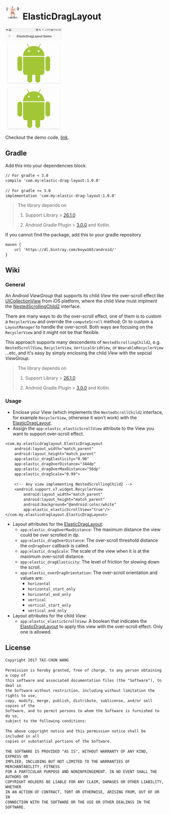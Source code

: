 ![logo](docs/logo_small.jpg) ElasticDragLayout
===

![demo](docs/demo.gif)

Checkout the demo code, [link](demo-elastic-drag-layout/src/main/java/com/my/demo/elasticdraglayout/SampleOfElasticDragLayoutActivity.kt).

Gradle
---

Add this into your dependencies block.

```
// For gradle < 3.0
compile 'com.my:elastic-drag-layout:1.0.0'

// For gradle >= 3.0
implementation 'com.my:elastic-drag-layout:1.0.0'
```

> The library depends on 
> 
> 1. Support Library > [26.1.0](https://developer.android.com/topic/libraries/support-library/revisions.html#26-1-0)
> 
> 2. Android Gradle Plugin > [3.0.0](https://developer.android.com/studio/releases/gradle-plugin.html#3-0-0) and Kotlin.


If you cannot find the package, add this to your gradle repository

```
maven {
    url 'https://dl.bintray.com/boyw165/android/'
}
```

Wiki
---

### General

An Android *ViewGroup* that supports its child *View* the over-scroll effect like [UICollectionView](https://developer.apple.com/documentation/uikit/uicollectionview) from iOS platform, where the child *View* must implment the [NestedScrollingChild2](https://developer.android.com/reference/android/support/v4/view/NestedScrollingChild2.html) interface.

There are many ways to do the over-scroll effect, one of them is to custom a `RecyclerView` and override the `computeScroll` method; Or to custom a `LayoutManager` to handle the over-scroll. Both ways are focusing on the `RecyclerView` and it might not be that flexible.

This approach supports many descendents of `NestedScrollingChild2`, e.g. `NestedScrollView`, `RecyclerView`, `VerticalGridView`, or `WearableRecyclerView` ...etc, and it's easy by simply enclosing the child *View* with the sepcial *ViewGroup*.

> The library depends on 
> 
> 1. Support Library > [26.1.0](https://developer.android.com/topic/libraries/support-library/revisions.html#26-1-0)
> 
> 2. Android Gradle Plugin > [3.0.0](https://developer.android.com/studio/releases/gradle-plugin.html#3-0-0) and Kotlin.

### Usage

- Enclose your View (which implements the `NestedScrollChild2` interface, for example `RecyclerView`, otherwise it won't work) with the [ElasticDragLayout](elastic-drag-layout/src/main/java/com/my/elasticdraglayout/ElasticDragLayout.java).
- Assign the `app:elastic_elasticScrollView` attribute to the View you want to support over-scroll effect.

```
<com.my.elasticdraglayout.ElasticDragLayout
    android:layout_width="match_parent"
    android:layout_height="match_parent"
    app:elastic_dragElasticity="0.98"
    app:elastic_dragOverDistance="344dp"
    app:elastic_dragOverMaxDistance="56dp"
    app:elastic_dragScale="0.99">
    
    <!-- Any view implementing NestedScrollingChild2 -->
    <android.support.v7.widget.RecyclerView
        android:layout_width="match_parent"
        android:layout_height="match_parent"
        android:background="@android:color/white"
        app:elastic_elasticScrollView="true"/>
</com.my.elasticdraglayout.ElasticDragLayout>
```
- Layout attributes for the [ElasticDragLayout](elastic-drag-layout/src/main/java/com/my/elasticdraglayout/ElasticDragLayout.java):
	- `app:elastic_dragOverMaxDistance`: The maximum distance the view could be over scrolled in dp.
	- `app:elastic_dragOverDistance`: The over-scroll threshold distance the `onDragOver` callback is called.
	- `app:elastic_dragScale`: The scale of the view when it is at the maximum over-scroll distance. 
	- `app:elastic_dragElasticity`: The level of friction for slowing down the scroll.
	- `app:elastic_overDragOrientation`: The over-scroll orientation and values are:
		- `horizontal`
		- `horizontal_start_only`
		- `horizontal_end_only`
		- `vertical`
		- `vertical_start_only`
		- `vertical_end_only`
- Layout attributes for the child *View*:
	- `app:elastic_elasticScrollView`: A boolean that indicates the [ElasticDragLayout](elastic-drag-layout/src/main/java/com/my/elasticdraglayout/ElasticDragLayout.java) to apply this view with the over-scroll effect. Only one is allowed.


License
---

```
Copyright 2017 TAI-CHUN WANG

Permission is hereby granted, free of charge, to any person obtaining a copy of 
this software and associated documentation files (the "Software"), to deal in 
the Software without restriction, including without limitation the rights to use, 
copy, modify, merge, publish, distribute, sublicense, and/or sell copies of the 
Software, and to permit persons to whom the Software is furnished to do so, 
subject to the following conditions:

The above copyright notice and this permission notice shall be included in all 
copies or substantial portions of the Software.

THE SOFTWARE IS PROVIDED "AS IS", WITHOUT WARRANTY OF ANY KIND, EXPRESS OR 
IMPLIED, INCLUDING BUT NOT LIMITED TO THE WARRANTIES OF MERCHANTABILITY, FITNESS 
FOR A PARTICULAR PURPOSE AND NONINFRINGEMENT. IN NO EVENT SHALL THE AUTHORS OR 
COPYRIGHT HOLDERS BE LIABLE FOR ANY CLAIM, DAMAGES OR OTHER LIABILITY, WHETHER 
IN AN ACTION OF CONTRACT, TORT OR OTHERWISE, ARISING FROM, OUT OF OR IN 
CONNECTION WITH THE SOFTWARE OR THE USE OR OTHER DEALINGS IN THE SOFTWARE.
```